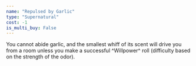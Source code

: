 ```yaml
---
name: "Repulsed by Garlic"
type: "Supernatural"
cost: -1
is_multi_buy: False
---
```


You cannot abide garlic, and the smallest whiff of its scent will drive you from a room unless you make a successful ^Willpower^ roll (difficulty based on the strength of the odor).